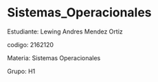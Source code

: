 # Sistemas_Operacionales

Estudiante: Lewing Andres Mendez Ortiz 

codigo: 2162120 

Materia: Sistemas Operacionales 

Grupo: H1
